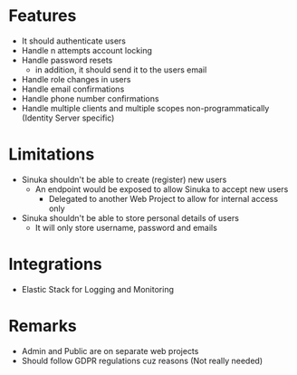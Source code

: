 # Features
- It should authenticate users
- Handle n attempts account locking
- Handle password resets
    - in addition, it should send it to the users email
- Handle role changes in users
- Handle email confirmations
- Handle phone number confirmations
- Handle multiple clients and multiple scopes non-programmatically (Identity Server specific)

# Limitations
- Sinuka shouldn't be able to create (register) new users
    - An endpoint would be exposed to allow Sinuka to accept new users
        - Delegated to another Web Project to allow for internal access only
- Sinuka shouldn't be able to store personal details of users
    - It will only store username, password and emails

# Integrations
- Elastic Stack for Logging and Monitoring

# Remarks
- Admin and Public are on separate web projects
- Should follow GDPR regulations cuz reasons (Not really needed)
